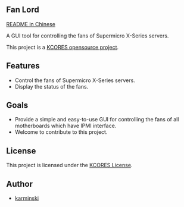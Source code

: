 Fan Lord
--------

[README in Chinese](README.md)

A GUI tool for controlling the fans of Supermicro X-Series servers.

This project is a [KCORES opensource project](https://github.com/KCORES).

## Features

- Control the fans of Supermicro X-Series servers.
- Display the status of the fans.

## Goals

- Provide a simple and easy-to-use GUI for controlling the fans of all motherboards which have IPMI interface.
- Welcome to contribute to this project.

## License

This project is licensed under the [KCORES License](LICENSE_en-US).

## Author

- [karminski](https://github.com/karminski)
